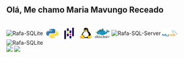 ## Olá, Me chamo Maria Mavungo Receado

<div style="display: inline_block"><br>
  <img align="center" alt="Rafa-SQLite" height="30" width="40" src="https://th.bing.com/th/id/OIP.alhHp6CHoJWy7FPj3Z1nkAAAAA?rs=1&pid=ImgDetMain">
  <img align="center" alt="Rafa-Python" height="30" width="40" src="https://raw.githubusercontent.com/devicons/devicon/master/icons/python/python-original.svg">
  <img align="center" alt="Rafa-Pandas" height="30" width="40" src="https://raw.githubusercontent.com/devicons/devicon/2ae2a900d2f041da66e950e4d48052658d850630/icons/pandas/pandas-original.svg">
  <img align="center" alt="Rafa-Linux" height="30" width="40" src="https://raw.githubusercontent.com/devicons/devicon/master/icons/linux/linux-original.svg">
  <img align="center" alt="Rafa-Docker" height="30" width="40" src="https://raw.githubusercontent.com/devicons/devicon/master/icons/docker/docker-original-wordmark.svg">
  <img align="center" alt="Rafa-SQL-Server" height="30" width="40" src="https://www.svgrepo.com/show/303229/microsoft-sql-server-logo.svg">
  <img align="center" alt="Rafa-Mysql" height="30" width="40" src="https://raw.githubusercontent.com/devicons/devicon/master/icons/mysql/mysql-original-wordmark.svg">
  <img align="center" alt="Rafa-SQLite" height="30" width="40" src="https://www.vectorlogo.zone/logos/sqlite/sqlite-icon.svg">
   
 </div>

 
<div> 
  <a href = "mailto:mariamavungo@gmail.com"><img src="https://img.shields.io/badge/-Gmail-%23333?style=for-the-badge&logo=gmail&logoColor=white" target="_blank"></a>
  <a href="https://www.linkedin.com/in/maria-mavungo-receado-b0674034/" target="_blank"><img src="https://img.shields.io/badge/-LinkedIn-%230077B5?style=for-the-badge&logo=linkedin&logoColor=white" target="_blank"></a>  
</div>
